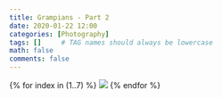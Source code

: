 ```yaml
---
title: Grampians - Part 2
date: 2020-01-22 12:00
categories: [Photography]
tags: []     # TAG names should always be lowercase
math: false
comments: false
---
```


{% for index in (1..7) %}
  <img src="/assets/grampians3/grampians3-{{forloop.index}}.jpg">
{% endfor %}
